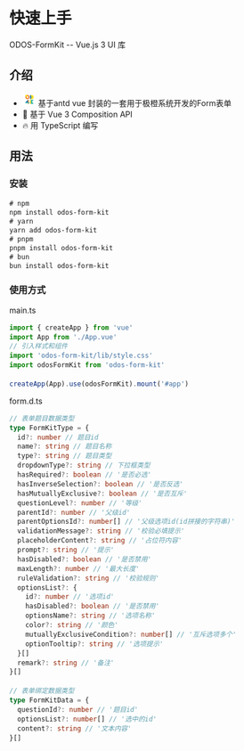 # 快速上手

ODOS-FormKit -- Vue.js 3 UI 库

## 介绍

- <img src="public/favicon.ico" alt="image" style="zoom:25%;" /> 基于antd vue 封装的一套用于极橙系统开发的Form表单
- 💪 基于 Vue 3 Composition API
- 🔥 用 TypeScript 编写

## 用法

### 安装

```shell
# npm
npm install odos-form-kit
# yarn
yarn add odos-form-kit
# pnpm
pnpm install odos-form-kit
# bun
bun install odos-form-kit
```

### 使用方式

main.ts

```ts
import { createApp } from 'vue'
import App from './App.vue'
// 引入样式和组件
import 'odos-form-kit/lib/style.css'
import odosFormKit from 'odos-form-kit'

createApp(App).use(odosFormKit).mount('#app')
```

form.d.ts

```ts
// 表单题目数据类型
type FormKitType = {
  id?: number // 题目id
  name?: string // 题目名称
  type?: string // 题目类型
  dropdownType?: string // 下拉框类型
  hasRequired?: boolean // '是否必选'
  hasInverseSelection?: boolean // '是否反选'
  hasMutuallyExclusive?: boolean // '是否互斥'
  questionLevel?: number // '等级'
  parentId?: number // '父级id'
  parentOptionsId?: number[] // '父级选项id(id拼接的字符串)'
  validationMessage?: string // '校验必填提示'
  placeholderContent?: string // '占位符内容'
  prompt?: string // '提示'
  hasDisabled?: boolean // '是否禁用'
  maxLength?: number // '最大长度'
  ruleValidation?: string // '校验规则'
  optionsList?: {
    id?: number // '选项id'
    hasDisabled?: boolean // '是否禁用'
    optionsName?: string // '选项名称'
    color?: string // '颜色'
    mutuallyExclusiveCondition?: number[] // '互斥选项多个'
    optionTooltip?: string // '选项提示'
  }[]
  remark?: string // '备注'
}[]

// 表单绑定数据类型
type FormKitData = {
  questionId?: number // '题目id'
  optionsList?: number[] // '选中的id'
  content?: string // '文本内容'
}[]
```

